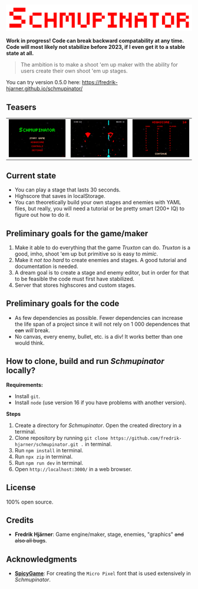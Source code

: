![Schmupinator](https://raw.githubusercontent.com/fredrik-hjarner/schmupinator/vite-master-safe-always-working-not-broken/githubAssets/schmupinator.png)

**Work in progress! Code can break backward compatability at any time. Code will most likely not stabilize before 2023, if I even get it to a stable state at all.**

> The ambition is to make a shoot 'em up maker with the ability for users create their own shoot 'em up stages.

You can try version 0.5.0 here: https://fredrik-hjarner.github.io/schmupinator/

## Teasers

| | | |
|-|-|-|
|![title](https://raw.githubusercontent.com/fredrik-hjarner/schmupinator/vite-master-safe-always-working-not-broken/githubAssets/title_screen.png) | ![Schmupinator](https://raw.githubusercontent.com/fredrik-hjarner/schmupinator/vite-master-safe-always-working-not-broken/githubAssets/game.png) | ![Schmupinator](https://raw.githubusercontent.com/fredrik-hjarner/schmupinator/vite-master-safe-always-working-not-broken/githubAssets/highscore.png)|

## Current state

* You can play a stage that lasts 30 seconds.
* Highscore that saves in localStorage.
* You can theoretically build your own stages and enemies with YAML files, but really, you will need a tutorial or be pretty smart (200+ IQ) to figure out how to do it.

## Preliminary goals for the game/maker

1. Make it able to do everything that the game *Truxton* can do. *Truxton* is a good, imho, shoot 'em up but primitive so is easy to *mimic*.
2. Make it *not too hard* to create enemies and stages. A good tutorial and documentation is needed.
3. A dream goal is to create a stage and enemy editor, but in order for that to be feasible the code must first have stabilized.
4. Server that stores highscores and custom stages.

## Preliminary goals for the code

* As few dependencies as possible. Fewer dependencies can increase the life span of a project since it will not rely on 1 000 dependences that ~~can~~ *will* break.
* No canvas, every enemy, bullet, etc. is a div! It works better than one would think.

## How to clone, build and run *Schmupinator* locally?

**Requirements:**
- Install `git`.
- Install `node` (use version 16 if you have problems with another version).

**Steps**
1. Create a directory for *Schmupinator*. Open the created directory in a terminal.
2. Clone repository by running `git clone https://github.com/fredrik-hjarner/schmupinator.git .` in terminal.
3. Run `npm install` in terminal.
4. Run `npx zip` in terminal.
5. Run `npm run dev` in terminal.
6. Open `http://localhost:3000/` in a web browser.

## License

100% open source.

## Credits

* **Fredrik Hjärner**: Game engine/maker, stage, enemies, "graphics" ~~and also all bugs~~.

## Acknowledgments

* [**SpicyGame**](https://spicygame.itch.io/): For creating the `Micro Pixel` font that is used extensively in *Schmupinator*.
